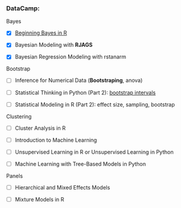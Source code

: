### DataCamp:


Bayes

- [x] [Beginning Bayes in R](https://campus.datacamp.com/courses/beginning-bayes-in-r/introduction-to-bayesian-thinking?ex=1)

- [x] Bayesian Modeling with **RJAGS** 

- [x] Bayesian Regression Modeling with rstanarm


Bootstrap

- [ ] Inference for Numerical Data (**Bootstraping**, anova)

- [ ] Statistical Thinking in Python (Part 2): [bootstrap intervals](https://campus.datacamp.com/courses/statistical-thinking-in-python-part-2/bootstrap-confidence-intervals?ex=4)

- [ ] Statistical Modeling in R (Part 2): effect size, sampling, bootstrap


Clustering

- [ ] Cluster Analysis in R

- [ ] Introduction to Machine Learning


- [ ] Unsupervised Learning in R or Unsupervised Learning in Python

- [ ] Machine Learning with Tree-Based Models in Python




Panels 

- [ ] Hierarchical and Mixed Effects Models

- [ ] Mixture Models in R
